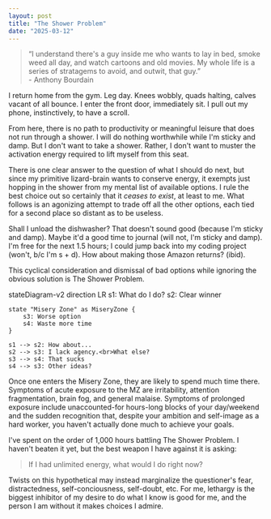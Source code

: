 ```yaml
---
layout: post
title: "The Shower Problem"
date: "2025-03-12"
---
```


<script src="https://cdn.jsdelivr.net/npm/mermaid/dist/mermaid.min.js"></script>
<script>
  document.addEventListener("DOMContentLoaded", function () {
    mermaid.initialize({ 
      startOnLoad: true,
    });
  });
</script>

> “I understand there's a guy inside me who wants to lay in bed, smoke weed all day, and watch cartoons and old movies. My whole life is a series of stratagems to avoid, and outwit, that guy.” <br />- Anthony Bourdain

<!-- My own interior indolent operates with such efficiency and poise that I hardly notice him. Left unchecked, this drags me into mindless brain-tickling that vanishes hours of my day. He is the Great Satan, and I am lucky to have just a few consious tricks/heuristics/mind frames to helpt neutralize him. The Shower Problem is one of them. -->

I return home from the gym. Leg day. Knees wobbly, quads halting, calves vacant of all bounce. I enter the front door, immediately sit. I pull out my phone, instinctively, to have a scroll.

From here, there is no path to productivity or meaningful leisure that does not run through a shower. I will do nothing worthwhile while I'm sticky and damp. But I don't want to take a shower. Rather, I don't want to muster the activation energy required to lift myself from this seat.

There is one clear answer to the question of what I should do next, but since my primitive lizard-brain wants to conserve energy, it exempts just hopping in the shower from my mental list of available options. I rule the best choice out so certainly that it _ceases to exist_, at least to me. What follows is an agonizing attempt to trade off all the other options, each tied for a second place so distant as to be useless.

Shall I unload the dishwasher? That doesn't sound good (because I'm sticky and damp). Maybe it'd a good time to journal (will not, I'm sticky and damp). I'm free for the next 1.5 hours; I could jump back into my coding project (won't, b/c I'm s + d). How about making those Amazon returns? (ibid).

This cyclical consideration and dismissal of bad options while ignoring the obvious solution is The Shower Problem.

<div class="mermaid">
stateDiagram-v2
    direction LR
    s1: What do I do?
    s2: Clear winner
    
    state "Misery Zone" as MiseryZone {
        s3: Worse option
        s4: Waste more time
    }
    
    s1 --> s2: How about...
    s2 --> s3: I lack agency.<br>What else?
    s3 --> s4: That sucks
    s4 --> s3: Other ideas?
</div>

Once one enters the Misery Zone, they are likely to spend much time there. Symptoms of acute exposure to the MZ are irritability, attention fragmentation, brain fog, and general malaise. Symptoms of prolonged exposure include unaccounted-for hours-long blocks of your day/weekend and the sudden recognition that, despite your ambition and self-image as a hard worker, you haven't actually done much to achieve your goals.

I've spent on the order of 1,000 hours battling The Shower Problem. I haven't beaten it yet, but the best weapon I have against it is asking:

> If I had unlimited energy, what would I do right now?

Twists on this hypothetical may instead marginalize the questioner's fear, distractedness, self-conciousness, self-doubt, etc. For me, lethargy is the biggest inhibitor of my desire to do what I know is good for me, and the person I am without it makes choices I admire.
